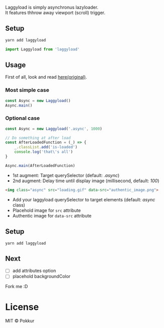 Laggyload is simply asynchronus lazyloader.  
It features thhrow away viewport (scroll) trigger.

## Setup

```bash
yarn add laggyload
```

```js
import Laggyload from 'laggyload'
```

## Usage

First of all, look and read [here(original)](https://github.com/tuupola/jquery_lazyload).

### Most simple case

```js
const Async = new Laggyload()
Async.main()
```

### Optional case

```js
const Async = new Laggyload('.async', 1000)

// Do something at after load
const AfterLoadedFunction = (_) => {
    _.classList.add('is-loaded')
    console.log('that\'s all')
}

Async.main(AfterLoadedFunction)
```

- 1st augment: Target querySelector (default: _.async_)
- 2nd augment: Delay time until display image (millisecond, default: _100_)

```html
<img class="async" src="loading.gif" data-src="authentic_image.png">
```

- Add your laggyload querySelector to target elements (default: _async_ class)
- Placehold image for `src` attribute
- Authentic image for `data-src` attribute

## Setup

```
yarn add laggyload
```

## Next

- [ ] add attributes option
- [ ] placehold backgroundColor

Fork me :D

# License

MIT © Pokkur
